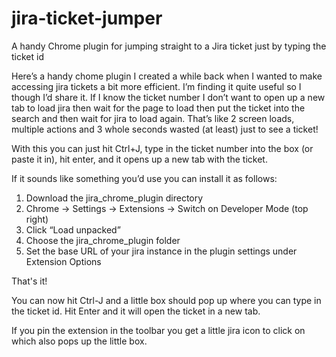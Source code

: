 # jira-ticket-jumper
A handy Chrome plugin for jumping straight to a Jira ticket just by typing the ticket id

Here’s a handy chome plugin I created a while back when I wanted to make accessing jira tickets a bit more efficient. I’m finding it quite useful so I though I’d share it.
If I know the ticket number I don’t want to open up a new tab to load jira then wait for the page to load then put the ticket into the search and then wait for jira to load again. That’s like 2 screen loads, multiple actions and 3 whole seconds wasted (at least) just to see a ticket!
 
With this you can just hit Ctrl+J, type in the ticket number into the box (or paste it in), hit enter, and it opens up a new tab with the ticket.
 
If it sounds like something you’d use you can install it as follows:
 
1. Download the jira_chrome_plugin directory
1. Chrome -> Settings -> Extensions -> Switch on Developer Mode (top right)
1. Click “Load unpacked”
1. Choose the jira_chrome_plugin folder
1. Set the base URL of your jira instance in the plugin settings under Extension Options

That's it!

You can now hit Ctrl-J and a little box should pop up where you can type in the ticket id. Hit Enter and it will open the ticket in a new tab.
 
If you pin the extension in the toolbar you get a little jira icon to click on which also pops up the little box.
